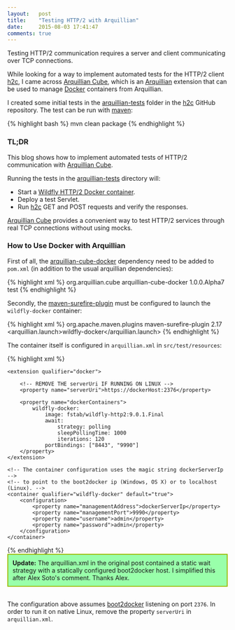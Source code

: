 ```yaml
---
layout:   post
title:    "Testing HTTP/2 with Arquillian"
date:     2015-08-03 17:41:47
comments: true
---
```


Testing HTTP/2 communication requires a server and client communicating over TCP
connections.

While looking for a way to implement automated tests for the HTTP/2 client [h2c],
I came across [Arquillian Cube], which is an [Arquillian] extension that can be used
to manage [Docker] containers from Arquillian.

I created some initial tests in the [arquillian-tests] folder in the [h2c] GitHub
repository. The test can be run with [maven]:

{% highlight bash %}
mvn clean package
{% endhighlight %}

### TL;DR

This blog shows how to implement automated tests of HTTP/2 communication with 
[Arquillian Cube].

Running the tests in the [arquillian-tests] directory will:

* Start a [Wildfly HTTP/2 Docker container].
* Deploy a test Servlet.
* Run [h2c] GET and POST requests and verify the responses.

[Arquillian Cube] provides a convenient way to test HTTP/2 services through real TCP connections without using mocks.

### How to Use Docker with Arquillian

First of all, the [arquillian-cube-docker] dependency need to be added to `pom.xml`
(in addition to the usual arquillian dependencies):

{% highlight xml %}
<dependency>
    <groupId>org.arquillian.cube</groupId>
    <artifactId>arquillian-cube-docker</artifactId>
    <version>1.0.0.Alpha7</version>
    <scope>test</scope>
</dependency>
{% endhighlight %}

Secondly, the [maven-surefire-plugin] must be configured to launch the `wildfly-docker`
container:

{% highlight xml %}
<plugin>
    <groupId>org.apache.maven.plugins</groupId>
    <artifactId>maven-surefire-plugin</artifactId>
    <version>2.17</version>
    <configuration>
        <systemPropertyVariables>
            <!-- The wildfly-docker container is defined in src/test/resources/arquillian.xml -->
            <arquillian.launch>wildfly-docker</arquillian.launch>
        </systemPropertyVariables>
    </configuration>
</plugin>
{% endhighlight %}

The container itself is configured in `arquillian.xml` in `src/test/resources`:

{% highlight xml %}
<?xml version="1.0"?>
<arquillian xmlns:xsi="http://www.w3.org/2001/XMLSchema-instance"
            xmlns="http://jboss.org/schema/arquillian"
            xsi:schemaLocation="http://jboss.org/schema/arquillian
  http://jboss.org/schema/arquillian/arquillian_1_0.xsd">

    <extension qualifier="docker">

        <!-- REMOVE THE serverUri IF RUNNING ON LINUX -->
        <property name="serverUri">https://dockerHost:2376</property>

        <property name="dockerContainers">
            wildfly-docker:
                image: fstab/wildfly-http2:9.0.1.Final
                await:
                    strategy: polling
                    sleepPollingTime: 1000
                    iterations: 120
                portBindings: ["8443", "9990"]
        </property>
    </extension>

    <!-- The container configuration uses the magic string dockerServerIp -->
    <!-- to point to the boot2docker ip (Windows, OS X) or to localhost (Linux). -->
    <container qualifier="wildfly-docker" default="true">
        <configuration>
            <property name="managementAddress">dockerServerIp</property>
            <property name="managementPort">9990</property>
            <property name="username">admin</property>
            <property name="password">admin</property>
        </configuration>
    </container>
</arquillian>
{% endhighlight %}

<div style="background-color: #99ffaa; border: 2px solid #99bb00; margin: auto; padding: 10px;">
<b>Update:</b> The arquillian.xml in the original post contained a static wait strategy with a statically configured boot2docker host. I simplified this after Alex Soto's comment. Thanks Alex.
</div>
<br/>

The configuration above assumes [boot2docker] listening on port `2376`.
In order to run it on native Linux, remove the property `serverUri` in `arquillian.xml`.

[h2c]: https://github.com/fstab/h2c
[Arquillian Cube]: https://github.com/arquillian/arquillian-cube
[Arquillian]: http://arquillian.org
[Docker]: https://www.docker.com
[arquillian-tests]: https://github.com/fstab/h2c/tree/master/arquillian-tests
[maven]: https://maven.apache.org/
[Wildfly HTTP/2 Docker container]: https://registry.hub.docker.com/u/fstab/wildfly-http2
[arquillian-cube-docker]: https://github.com/arquillian/arquillian-cube
[maven-surefire-plugin]: https://maven.apache.org/surefire/maven-surefire-plugin/
[boot2docker]: http://boot2docker.io
[hosts file]: https://en.wikipedia.org/wiki/Hosts_(file)
